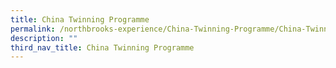 ```yaml
---
title: China Twinning Programme
permalink: /northbrooks-experience/China-Twinning-Programme/China-Twinning-Programme/permalink/
description: ""
third_nav_title: China Twinning Programme
---
```

